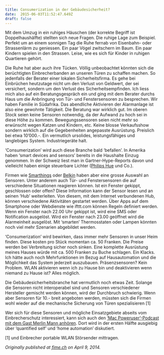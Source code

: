 ```yaml
---
title: Consumerization in der Gebäudesicherheit?
date:  2015-06-03T11:52:47.649Z 
draft: false
---
```


Mit dem Umzug in ein ruhiges Häuschen (der korrekte Begriff ist Doppelhaushälfte) stellten sich neue Fragen. Die ruhige Lage zum Beispiel. Perfekt um an einem sonnigen Tag die Ruhe fernab von Eisenbahn- oder Strassenlärm zu geniessen. Ein paar Vögel zwitschern im Baum. Ein paar Kindern spielen in den Strassen. Leise, wie es sich für Kinder in ruhigen Quartieren gehört.

Die Ruhe hat aber auch ihre Tücken. Völlig unbeobachtet könnten sich die berüchtigten Einbrecherbanden an unseren Türen zu schaffen machen. So jedenfalls der Berater einer lokalen Sicherheitsfirma. Es gehe bei Einbrüchen heutzutage nicht um den Verlust von Geldwert, der sei versichert, sondern um den Verlust des Sicherheitsempfinden. Ich liess mich also auf ein Beratungsgespräch ein und ging mit dem Berater durchs Haus um die Anbringung von Tür- und Fenstersensoren zu besprechen. Wir haben Familie in Südafrika. Das abendliche Aktivieren der Alarmanlage ist also eine gewohnte Tätigkeit. Die Beratung war wirklich gut. Im oberen Stock seien keine Sensoren notwendig, da der Aufwand zu hoch sei in diese Höhe zu kommen. Bewegungssensoren seien nicht mehr so erwünscht wegen Katzen und Kindern, etc. Keine blosse Verkaufsshow sondern wirklich auf die Gegebenheiten angepasste Ausrüstung. Preislich bei etwa 10’000.-. Ein vermutlich ursolides, leistungsfähiges und langlebiges System. Industriegeräte halt.

‘Consumerization’ wird auch diese Branche bald ‘befallen’. In Amerika haben ‘smart devices and sensors’ bereits in die Haushalte Einzug genommen. In der Schweiz liest man in Gartner-Hype-Reports davon und vielleicht haben einige steuerbare Lichter ([Philips Hue](http://meethue.com/) und Co.).

Firmen wie [Smarthings](http://www.smartthings.com/) oder [Belkin](http://www.belkin.com/us/Products/home-automation/c/wemo-home-automation/) haben aber eine grosse Auswahl an Sensoren. Unter anderem auch Tür- und Fenstersensoren die auf verschiedene Situationen reagieren können. Ist ein Fenster gekippt, geschlossen oder offen? Diese Information kann der Sensor lesen und an seinen ‘Hub’ weiterleiten. Von diesem, mit dem Internet verbundenen Hub, können verschiedene Aktivitäten gestartet werden. Über Apps auf dem Smartphone oder Webdienste wie ifttt.com können Regeln definiert werden. Wenn ein Fenster nach 22.00 Uhr gekippt ist, wird eine SMS oder Notification ausgelöst. Wird ein Fenster nach 23.00 geöffnet wird die Alarmeinheit ausgelöst. Mit ‘smarten’ Thermosstaten oder Lampen könnten noch viel mehr Szenarien abgebildet werden.

‘Consumerization’ wird bewirken, dass immer mehr Sensoren in unser Heim finden. Diese kosten pro Stück momentan ca. 50 Franken. Die Preise werden bei Verbreitung sicher noch sinken. Eine komplette Ausrüstung meines Hauses würde mit ca. 500 Franken zu Buche schlagen. Ein Klacks. Ich hätte auch noch Mehrfunktionen im Bezug auf Hausautomation und die Möglichkeit das System jederzeit auszubauen. Präsenzsensoren? Kein Problem. WLAN aktivieren wenn ich zu Hause bin und deaktivieren wenn niemand zu Hause ist? Alles möglich.

Die Gebäudesicherheitsbranche hat vermutlich noch etwas Zeit. Solange die Sensoren nicht interoperabel sind und Sensoren verschiedener Hersteller gemischt werden können, wird der Durchbruch schwierig. Wenn aber Sensoren für 10.- breit angeboten werden, müssten sich die Firmen wohl wieder auf die mechanische Sicherung von Türen spezialisieren \[1\]

Wer sich für diese Sensoren und mögliche Einsatzgebiete abseits vom Einbrecherschutz interessiert, kann sich auch den [‘Mac Poweruser’-Podcast mit dem Gast Merlin Mann anhören](http://www.macpowerusers.com/2014/03/23/mac-power-users-183-episode-v-merlin-strikes-back/). Dort wird in der ersten Hälfte ausgiebig über ‘quantified self’ und ‘home automation’ diskutiert.

\[1\] und Einbrecher portable WLAN Störsender mittragen.

_Originally published at_ [_fime.ch_](http://fime.ch) _on April 9, 2014._